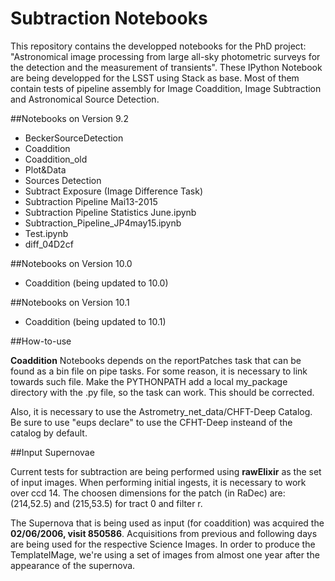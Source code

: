 # Subtraction Notebooks

This repository contains the developped notebooks for the PhD project: "Astronomical image processing from large all-sky photometric surveys for the detection and the measurement of transients". These IPython Notebook are being developped for the LSST using Stack as base. Most of them contain tests of pipeline assembly for Image Coaddition, Image Subtraction and Astronomical Source Detection.


##Notebooks on Version 9.2

* BeckerSourceDetection
* Coaddition
* Coaddition_old
* Plot&Data
* Sources Detection
* Subtract Exposure (Image Difference Task)
* Subtraction Pipeline Mai13-2015
* Subtraction Pipeline Statistics June.ipynb
* Subtraction_Pipeline_JP4may15.ipynb
* Test.ipynb
* diff_04D2cf

##Notebooks on Version 10.0

* Coaddition (being updated to 10.0)

##Notebooks on Version 10.1 

* Coaddition (being updated to 10.1)

##How-to-use

**Coaddition** Notebooks depends on the reportPatches task that can be found as a bin file on pipe tasks. For some reason, it is necessary to link towards such file. Make the PYTHONPATH add a local my_package directory with the .py file, so the task can work. This should be corrected.

Also, it is necessary to use the Astrometry_net_data/CHFT-Deep Catalog. Be sure to use "eups declare" to use the CFHT-Deep insteand of the catalog by default.

##Input Supernovae 

Current tests for subtraction are being performed using **rawElixir** as the set of input images. When performing initial ingests, it is necessary to work over ccd 14. The choosen dimensions for the patch (in RaDec) are: (214,52.5) and (215,53.5) for tract 0 and filter r.

The Supernova that is being used as input (for coaddition) was acquired the **02/06/2006, visit 850586**. Acquisitions from previous and following days are being used for the respective Science Images. In order to produce the TemplateIMage, we're using a set of images from almost one year after the appearance of the supernova.


